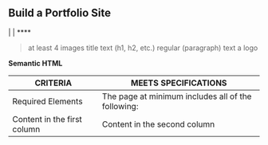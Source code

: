 ## Build a Portfolio Site 

| 
 | ****
>at least 4 images
>title text (h1, h2, etc.)
>regular (paragraph) text
>a logo

**Semantic HTML**

CRITERIA | MEETS SPECIFICATIONS
------------ | -------------
Required Elements | The page at minimum includes all of the following:
Content in the first column | Content in the second column
